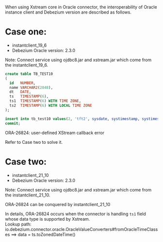 When using Xstream core in Oracle connector, the interoperability of Oracle instance client and Debezium version
are described as follows.

# Case one:

* instantclient_19_6
* Debezium Oracle version: 2.3.0

Note: Connect service using ojdbc8.jar and xstream.jar which come from the instantclient_19_6.

```sql
create table TB_TEST10
(
  id   NUMBER,
  name VARCHAR2(2048),
  dt   DATE,
  ts   TIMESTAMP(6),
  ts1  TIMESTAMP(6) WITH TIME ZONE,
  ts2  TIMESTAMP(6) WITH LOCAL TIME ZONE
);

insert into tb_test10 values(2, 'tft2', sysdate, systimestamp, systimestamp, systimestamp);
commit;
```

ORA-26824: user-defined XStream callback error

Refer to Case two to solve it.

# Case two:

* instantclient_21_10
* Debezium Oracle version: 2.3.0

Note: Connect service using ojdbc8.jar and xstream.jar which come from the instantclient_21_10.

ORA-26824 can be conquered by instantclient_21_10

In details, ORA-26824 occurs when the connector is handling `ts1` field whose data type is supported by Xstream.  
Lookup path: io.debezium.connector.oracle.OracleValueConverters#fromOracleTimeClasses ==> data = ts.toZonedDateTime()